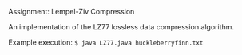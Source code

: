 Assignment: Lempel-Ziv Compression

An implementation of the LZ77 lossless data compression algorithm.

Example execution: `$ java LZ77.java huckleberryfinn.txt`